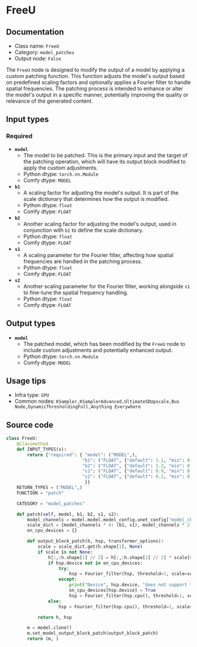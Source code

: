 # FreeU
## Documentation
- Class name: `FreeU`
- Category: `model_patches`
- Output node: `False`

The `FreeU` node is designed to modify the output of a model by applying a custom patching function. This function adjusts the model's output based on predefined scaling factors and optionally applies a Fourier filter to handle spatial frequencies. The patching process is intended to enhance or alter the model's output in a specific manner, potentially improving the quality or relevance of the generated content.
## Input types
### Required
- **`model`**
    - The model to be patched. This is the primary input and the target of the patching operation, which will have its output block modified to apply the custom adjustments.
    - Python dtype: `torch.nn.Module`
    - Comfy dtype: `MODEL`
- **`b1`**
    - A scaling factor for adjusting the model's output. It is part of the scale dictionary that determines how the output is modified.
    - Python dtype: `float`
    - Comfy dtype: `FLOAT`
- **`b2`**
    - Another scaling factor for adjusting the model's output, used in conjunction with `b1` to define the scale dictionary.
    - Python dtype: `float`
    - Comfy dtype: `FLOAT`
- **`s1`**
    - A scaling parameter for the Fourier filter, affecting how spatial frequencies are handled in the patching process.
    - Python dtype: `float`
    - Comfy dtype: `FLOAT`
- **`s2`**
    - Another scaling parameter for the Fourier filter, working alongside `s1` to fine-tune the spatial frequency handling.
    - Python dtype: `float`
    - Comfy dtype: `FLOAT`
## Output types
- **`model`**
    - The patched model, which has been modified by the `FreeU` node to include custom adjustments and potentially enhanced output.
    - Python dtype: `torch.nn.Module`
    - Comfy dtype: `MODEL`
## Usage tips
- Infra type: `GPU`
- Common nodes: `KSampler,KSamplerAdvanced,UltimateSDUpscale,Bus Node,DynamicThresholdingFull,Anything Everywhere`


## Source code
```python
class FreeU:
    @classmethod
    def INPUT_TYPES(s):
        return {"required": { "model": ("MODEL",),
                             "b1": ("FLOAT", {"default": 1.1, "min": 0.0, "max": 10.0, "step": 0.01}),
                             "b2": ("FLOAT", {"default": 1.2, "min": 0.0, "max": 10.0, "step": 0.01}),
                             "s1": ("FLOAT", {"default": 0.9, "min": 0.0, "max": 10.0, "step": 0.01}),
                             "s2": ("FLOAT", {"default": 0.2, "min": 0.0, "max": 10.0, "step": 0.01}),
                              }}
    RETURN_TYPES = ("MODEL",)
    FUNCTION = "patch"

    CATEGORY = "model_patches"

    def patch(self, model, b1, b2, s1, s2):
        model_channels = model.model.model_config.unet_config["model_channels"]
        scale_dict = {model_channels * 4: (b1, s1), model_channels * 2: (b2, s2)}
        on_cpu_devices = {}

        def output_block_patch(h, hsp, transformer_options):
            scale = scale_dict.get(h.shape[1], None)
            if scale is not None:
                h[:,:h.shape[1] // 2] = h[:,:h.shape[1] // 2] * scale[0]
                if hsp.device not in on_cpu_devices:
                    try:
                        hsp = Fourier_filter(hsp, threshold=1, scale=scale[1])
                    except:
                        print("Device", hsp.device, "does not support the torch.fft functions used in the FreeU node, switching to CPU.")
                        on_cpu_devices[hsp.device] = True
                        hsp = Fourier_filter(hsp.cpu(), threshold=1, scale=scale[1]).to(hsp.device)
                else:
                    hsp = Fourier_filter(hsp.cpu(), threshold=1, scale=scale[1]).to(hsp.device)

            return h, hsp

        m = model.clone()
        m.set_model_output_block_patch(output_block_patch)
        return (m, )

```
